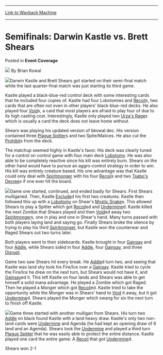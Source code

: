 
---
[Link to Wayback Machine](https://web.archive.org/web/20220527062227/https://magic.wizards.com/en/articles/archive/event-coverage/semifinals-darwin-kastle-vs-brett-shears-2000-01-01)

[_metadata_:author]:- "Brian Kowal"
[_metadata_:description]:- "Darwin Kastle and Brett Shears got started on their semi-final match while the last quarter-final match was just starting its third game. Kastle played a black-blue-red control deck with some interesting cards that he included four copies of. Kastle had four Lobotomies and Recoils, two cards that are often not even in other players' black-blue-red decks. He also played four"
[_metadata_:generator]:- "Drupal 7 (http://drupal.org)"
[_metadata_:node]:- "752441"
[_metadata_:publish_date]:- "2000-01-01"
[_metadata_:source]:- "div-main-content"
[_metadata_:title]:- "Semifinals: Darwin Kastle vs. Brett Shears"
[_metadata_:wayback_capture_timestamp]:- "2022-05-27 06:22:27"
[_metadata_:wayback_raw_url]:- "https://web.archive.org/web/20220527062227id_/https://magic.wizards.com/en/articles/archive/event-coverage/semifinals-darwin-kastle-vs-brett-shears-2000-01-01"
[_metadata_:wayback_url]:- "https://magic.wizards.com/en/articles/archive/event-coverage/semifinals-darwin-kastle-vs-brett-shears-2000-01-01"
---


Semifinals: Darwin Kastle vs. Brett Shears
==========================================



 Posted in **Event Coverage**







![](https://media.magic.wizards.com/styles/auth_small/public/generic-avatar-150_507.png)
By Brian Kowal











![](https://media.magic.wizards.com/image_legacy_migration/sideboard/images/GPDEN01/182sfkastle.jpg)Darwin Kastle and Brett Shears got started on their semi-final match while the last quarter-final match was just starting its third game. 


Kastle played a black-blue-red control deck with some interesting cards that he included four copies of. Kastle had four Lobotomies and [Recoil](https://gatherer.wizards.com/Pages/Card/Details.aspx?name=Recoil)s, two cards that are often not even in other players' black-blue-red decks. He also played four [Void](https://gatherer.wizards.com/Pages/Card/Details.aspx?name=Void)s, a card that most players are afraid to play four of due to its high casting cost. Interestingly, Kastle only played two [Urza's Rage](https://gatherer.wizards.com/Pages/Card/Details.aspx?name=Urza%27s+Rage)s which is usually a card the deck does not leave home without.


Shears was playing his updated version of bkowal.dec. His version contained three [Plague Spitter](https://gatherer.wizards.com/Pages/Card/Details.aspx?name=Plague+Spitter)s and two Spite/Malices. He also cut the [Prohibit](https://gatherer.wizards.com/Pages/Card/Details.aspx?name=Prohibit)s from the deck. 


The matchup seemed highly in Kastle's favor. His deck was clearly tuned for a control on control game with four main deck [Lobotomy](https://gatherer.wizards.com/Pages/Card/Details.aspx?name=Lobotomy). He was also able to be completely reactive since his kill was entirely burn. Shears on the other hand would have to pursue an aggro-control strategy in order to win. His kill was entirely creature based. His one advantage was that Kastle could only deal with [Spiritmonger](https://gatherer.wizards.com/Pages/Card/Details.aspx?name=Spiritmonger) with his four [Recoil](https://gatherer.wizards.com/Pages/Card/Details.aspx?name=Recoil)s and two [Tsabo's Decree](https://gatherer.wizards.com/Pages/Card/Details.aspx?name=Tsabo%27s+Decree)s if one ever hit the board.


![](https://media.magic.wizards.com/image_legacy_migration/sideboard/images/GPDEN01/184sfkastleshears.jpg)Game one started, continued, and ended badly for Shears. First Shears mulliganed. Then, Kastle [Exclude](https://gatherer.wizards.com/Pages/Card/Details.aspx?name=Exclude)d his first two creatures. Kastle then followed this up with a [Lobotomy](https://gatherer.wizards.com/Pages/Card/Details.aspx?name=Lobotomy) on Shear's [Mystic Snake](https://gatherer.wizards.com/Pages/Card/Details.aspx?name=Mystic+Snake)s. This allowed Shears to play a Spitter which got [Recoil](https://gatherer.wizards.com/Pages/Card/Details.aspx?name=Recoil)ed and [Undermine](https://gatherer.wizards.com/Pages/Card/Details.aspx?name=Undermine)d. Kastle killed the next Zombie that Shears played and then [Void](https://gatherer.wizards.com/Pages/Card/Details.aspx?name=Void)ed away two [Spiritmonger](https://gatherer.wizards.com/Pages/Card/Details.aspx?name=Spiritmonger)s, one in play and one in Shear's hand. Many turns passed with both players laying land and saying go. Finally Shears broke the silence by trying to play his third [Spiritmonger](https://gatherer.wizards.com/Pages/Card/Details.aspx?name=Spiritmonger), but Kastle won the counterwar and Raged Shears out two turns later.


Both players went to their sideboards. Kastle brought in four [Gainsay](https://gatherer.wizards.com/Pages/Card/Details.aspx?name=Gainsay) and four [Addle](https://gatherer.wizards.com/Pages/Card/Details.aspx?name=Addle), while Shears sided in four [Addle](https://gatherer.wizards.com/Pages/Card/Details.aspx?name=Addle), four [Gainsay](https://gatherer.wizards.com/Pages/Card/Details.aspx?name=Gainsay), and three [Disrupt](https://gatherer.wizards.com/Pages/Card/Details.aspx?name=Disrupt). 


Game two saw Shears hit every break. He [Addle](https://gatherer.wizards.com/Pages/Card/Details.aspx?name=Addle)d turn two, and seeing that Kastle was land shy took his Fire/Ice over a [Gainsay](https://gatherer.wizards.com/Pages/Card/Details.aspx?name=Gainsay). Kastle tried to cycle the Fire/Ice he drew on the next turn, but Shears would not have it, and [Gainsay](https://gatherer.wizards.com/Pages/Card/Details.aspx?name=Gainsay)ed it. This left Kastle on four lands and Shears was able to get himself a solid mana advantage. He played a Zombie which got Raged. Then he played a Monger which got [Recoil](https://gatherer.wizards.com/Pages/Card/Details.aspx?name=Recoil)ed. Kastle tried to take the opportunity while the Monger was in Shears' hand to [Void](https://gatherer.wizards.com/Pages/Card/Details.aspx?name=Void) it away, but it got [Undermine](https://gatherer.wizards.com/Pages/Card/Details.aspx?name=Undermine)d. Shears played the Monger which swang for six the next turn to finish off Kastle.


![](https://media.magic.wizards.com/image_legacy_migration/sideboard/images/GPDEN01/183sfshears.jpg)Game three started with another mulligan from Shears. His turn two [Addle](https://gatherer.wizards.com/Pages/Card/Details.aspx?name=Addle) on black found Kastle with a land heavy draw. Kastle's only two non-land cards were [Undermine](https://gatherer.wizards.com/Pages/Card/Details.aspx?name=Undermine) and Agenda (he had kept an opening draw of 6 land and an Agenda). Shears took the [Undermine](https://gatherer.wizards.com/Pages/Card/Details.aspx?name=Undermine) and played a third turn [Plague Spitter](https://gatherer.wizards.com/Pages/Card/Details.aspx?name=Plague+Spitter) that he was easily able to protect the entire distance. Kastle played one card the entire game: A [Recoil](https://gatherer.wizards.com/Pages/Card/Details.aspx?name=Recoil) that got [Undermine](https://gatherer.wizards.com/Pages/Card/Details.aspx?name=Undermine)d.


Shears won 2-1







